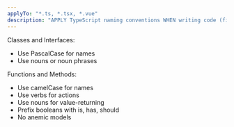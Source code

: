 ```yaml
---
applyTo: "*.ts, *.tsx, *.vue"
description: "APPLY TypeScript naming conventions WHEN writing code (files, variables, functions etc)"
---
```


Classes and Interfaces:
- Use PascalCase for names
- Use nouns or noun phrases

Functions and Methods:
- Use camelCase for names
- Use verbs for actions
- Use nouns for value-returning
- Prefix booleans with is, has, should
- No anemic models
